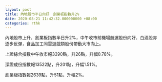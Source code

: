 ```yaml
---
layout: post
title: 內地股市半日向好　創業板指數升2%
date: 2020-08-21 11:42:32.000000000 +08:00
categories: rthk
---
```


內地股市上升，創業板指數半日升2%，中午收市前機場航運股份向好，白酒股亦逐步反彈，食品加工同雲遊戲類股份帶動大市向上。

上證綜合指數中午收市報3390點，升26點，升幅0.78%。

深證成份指數報13522點，升201點，升幅1.51%。

創業板指數報2639點，升51點，升幅2%。
